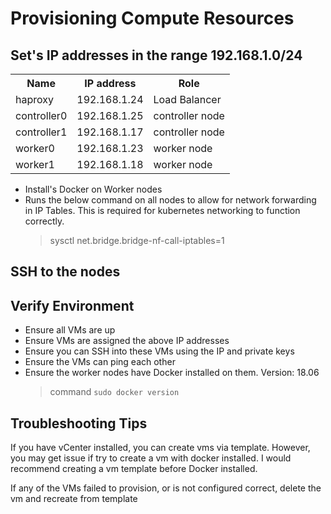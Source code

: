 # Provisioning Compute Resources

## Set's IP addresses in the range 192.168.1.0/24
<table>
 <tr>
 <th>Name</th><th>	IP address</th><th>Role</th>
 </tr>
 <tr>
  <td>haproxy</td><td>192.168.1.24</td><td>Load Balancer</td>
 </tr>
 <tr>
  <td>controller0</td><td>192.168.1.25</td><td>controller node</td>
 </tr>
 <tr>
  <td>controller1</td><td>192.168.1.17</td><td>controller node</td>
 </tr>
 <tr>
  <td>worker0</td><td>192.168.1.23</td><td>worker node</td>
 </tr>
 <tr>
  <td>worker1</td><td>192.168.1.18</td><td>worker node</td>
 </tr>
</table>

- Install's Docker on Worker nodes
- Runs the below command on all nodes to allow for network forwarding in IP Tables.
  This is required for kubernetes networking to function correctly.
    > sysctl net.bridge.bridge-nf-call-iptables=1


## SSH to the nodes


## Verify Environment

- Ensure all VMs are up
- Ensure VMs are assigned the above IP addresses
- Ensure you can SSH into these VMs using the IP and private keys
- Ensure the VMs can ping each other
- Ensure the worker nodes have Docker installed on them. Version: 18.06
  > command `sudo docker version`

## Troubleshooting Tips

If you have vCenter installed, you can create vms via template. However, you may get issue if try to create a vm with docker installed. I would recommend creating a vm template before Docker installed. 

If any of the VMs failed to provision, or is not configured correct, delete the vm and recreate from template
